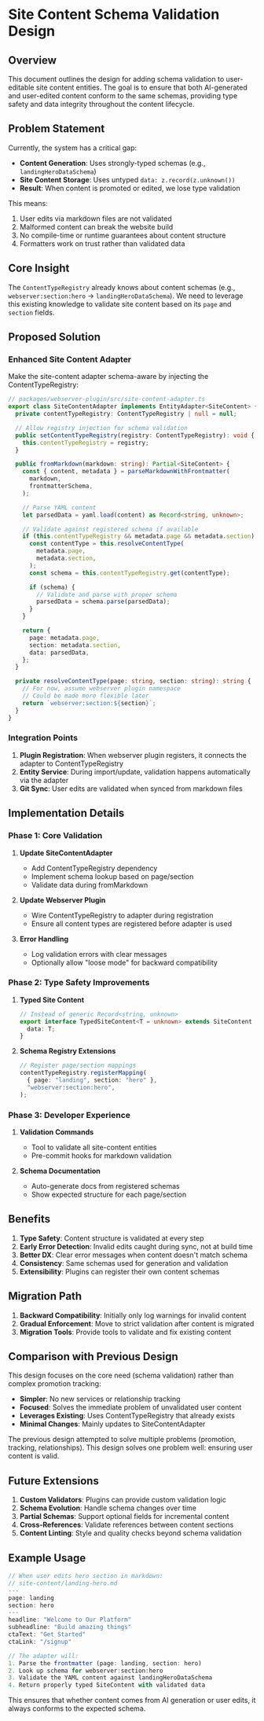 # Site Content Schema Validation Design

## Overview

This document outlines the design for adding schema validation to user-editable site content entities. The goal is to ensure that both AI-generated and user-edited content conform to the same schemas, providing type safety and data integrity throughout the content lifecycle.

## Problem Statement

Currently, the system has a critical gap:

- **Content Generation**: Uses strongly-typed schemas (e.g., `landingHeroDataSchema`)
- **Site Content Storage**: Uses untyped `data: z.record(z.unknown())`
- **Result**: When content is promoted or edited, we lose type validation

This means:

1. User edits via markdown files are not validated
2. Malformed content can break the website build
3. No compile-time or runtime guarantees about content structure
4. Formatters work on trust rather than validated data

## Core Insight

The `ContentTypeRegistry` already knows about content schemas (e.g., `webserver:section:hero` → `landingHeroDataSchema`). We need to leverage this existing knowledge to validate site content based on its `page` and `section` fields.

## Proposed Solution

### Enhanced Site Content Adapter

Make the site-content adapter schema-aware by injecting the ContentTypeRegistry:

```typescript
// packages/webserver-plugin/src/site-content-adapter.ts
export class SiteContentAdapter implements EntityAdapter<SiteContent> {
  private contentTypeRegistry: ContentTypeRegistry | null = null;

  // Allow registry injection for schema validation
  public setContentTypeRegistry(registry: ContentTypeRegistry): void {
    this.contentTypeRegistry = registry;
  }

  public fromMarkdown(markdown: string): Partial<SiteContent> {
    const { content, metadata } = parseMarkdownWithFrontmatter(
      markdown,
      frontmatterSchema,
    );

    // Parse YAML content
    let parsedData = yaml.load(content) as Record<string, unknown>;

    // Validate against registered schema if available
    if (this.contentTypeRegistry && metadata.page && metadata.section) {
      const contentType = this.resolveContentType(
        metadata.page,
        metadata.section,
      );
      const schema = this.contentTypeRegistry.get(contentType);

      if (schema) {
        // Validate and parse with proper schema
        parsedData = schema.parse(parsedData);
      }
    }

    return {
      page: metadata.page,
      section: metadata.section,
      data: parsedData,
    };
  }

  private resolveContentType(page: string, section: string): string {
    // For now, assume webserver plugin namespace
    // Could be made more flexible later
    return `webserver:section:${section}`;
  }
}
```

### Integration Points

1. **Plugin Registration**: When webserver plugin registers, it connects the adapter to ContentTypeRegistry
2. **Entity Service**: During import/update, validation happens automatically via the adapter
3. **Git Sync**: User edits are validated when synced from markdown files

## Implementation Details

### Phase 1: Core Validation

1. **Update SiteContentAdapter**

   - Add ContentTypeRegistry dependency
   - Implement schema lookup based on page/section
   - Validate data during fromMarkdown

2. **Update Webserver Plugin**

   - Wire ContentTypeRegistry to adapter during registration
   - Ensure all content types are registered before adapter is used

3. **Error Handling**
   - Log validation errors with clear messages
   - Optionally allow "loose mode" for backward compatibility

### Phase 2: Type Safety Improvements

1. **Typed Site Content**

   ```typescript
   // Instead of generic Record<string, unknown>
   export interface TypedSiteContent<T = unknown> extends SiteContent {
     data: T;
   }
   ```

2. **Schema Registry Extensions**
   ```typescript
   // Register page/section mappings
   contentTypeRegistry.registerMapping(
     { page: "landing", section: "hero" },
     "webserver:section:hero",
   );
   ```

### Phase 3: Developer Experience

1. **Validation Commands**

   - Tool to validate all site-content entities
   - Pre-commit hooks for markdown validation

2. **Schema Documentation**
   - Auto-generate docs from registered schemas
   - Show expected structure for each page/section

## Benefits

1. **Type Safety**: Content structure is validated at every step
2. **Early Error Detection**: Invalid edits caught during sync, not at build time
3. **Better DX**: Clear error messages when content doesn't match schema
4. **Consistency**: Same schemas used for generation and validation
5. **Extensibility**: Plugins can register their own content schemas

## Migration Path

1. **Backward Compatibility**: Initially only log warnings for invalid content
2. **Gradual Enforcement**: Move to strict validation after content is migrated
3. **Migration Tools**: Provide tools to validate and fix existing content

## Comparison with Previous Design

This design focuses on the core need (schema validation) rather than complex promotion tracking:

- **Simpler**: No new services or relationship tracking
- **Focused**: Solves the immediate problem of unvalidated user content
- **Leverages Existing**: Uses ContentTypeRegistry that already exists
- **Minimal Changes**: Mainly updates to SiteContentAdapter

The previous design attempted to solve multiple problems (promotion, tracking, relationships). This design solves one problem well: ensuring user content is valid.

## Future Extensions

1. **Custom Validators**: Plugins can provide custom validation logic
2. **Schema Evolution**: Handle schema changes over time
3. **Partial Schemas**: Support optional fields for incremental content
4. **Cross-References**: Validate references between content sections
5. **Content Linting**: Style and quality checks beyond schema validation

## Example Usage

```typescript
// When user edits hero section in markdown:
// site-content/landing-hero.md
---
page: landing
section: hero
---
headline: "Welcome to Our Platform"
subheadline: "Build amazing things"
ctaText: "Get Started"
ctaLink: "/signup"

// The adapter will:
1. Parse the frontmatter (page: landing, section: hero)
2. Look up schema for webserver:section:hero
3. Validate the YAML content against landingHeroDataSchema
4. Return properly typed SiteContent with validated data
```

This ensures that whether content comes from AI generation or user edits, it always conforms to the expected schema.
